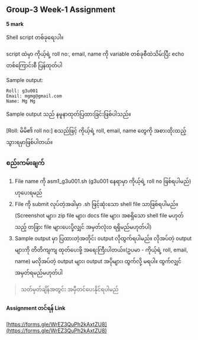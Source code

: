 ## Group-3 Week-1 Assignment
**5 mark**


Shell script တစ်ခုရေးပါ။

script ထဲမှာ ကိုယ့်ရဲ့ roll no:, email, name ကို variable တစ်ခုစီထဲသိမ်းပြီး echo တစ်ကြောင်းစီ ပြန်ထုတ်ပါ

Sample output:
```
Roll: g3u001
Email: mgmg@gmail.com
Name: Mg Mg
```

Sample output သည် နမူနာထုတ်ပြထားခြင်းဖြစ်ပါသည်။

[Roll: မိမိ၏ roll no:] စသည်ဖြင့် ကိုယ့်ရဲ့ roll, email, name တွေကို အစားထိုးထည့်သွားရမှာဖြစ်ပါတယ်။

### စည်းကမ်းချက်

1. File name ကို asm1_g3u001.sh (g3u001 နေရာမှာ  ကိုယ့်ရဲ့ roll no ဖြစ်ရပါမည်) ဟုပေးရမည်
2. File ကို submit လုပ်တဲ့အခါမှာ .sh ဖြင့်ဆုံးသော shell file သာဖြစ်ရပါမည်။ (Screenshot များ၊ zip file များ၊ docs file များ၊ အစရှိသော shell file မဟုတ်သည့် တခြား file များပေးပို့လျှင် အမှတ်လုံးဝ ရရှိမည်မဟုတ်ပါ)
3. Sample output မှာ ပြထားတဲ့အတိုင်း output လိုထွက်ရပါမည်။ လိုအပ်တဲ့ output များကို တိတိကျကျ ထုတ်ပေးဖို့ အရေးကြီးပါတယ်။(ဥပမာ - ကိုယ့်ရဲ့ roll, email, name) မလိုအပ်တဲ့ output များ၊ output အပိုများ၊ ထွက်လို့ မရပါ။ ထွက်လျှင် အမှတ်ရမည်မဟုတ်ပါ

> သတ်မှတ်ချိန်အတွင်း အမှီတင်ပေးနိုင်ရပါမည်


#### Assignment တင်ရန် Link

[https://forms.gle/WrEZ3QuPh2kAxtZU8](https://forms.gle/WrEZ3QuPh2kAxtZU8)